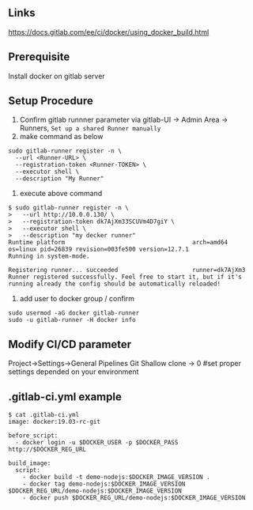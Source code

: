 ## Links
https://docs.gitlab.com/ee/ci/docker/using_docker_build.html

## Prerequisite
Install docker on gitlab server

## Setup Procedure
1. Confirm gitlab runnner parameter via gitlab-UI -> Admin Area -> Runners, `Set up a shared Runner manually`
1. make command as below
```
sudo gitlab-runner register -n \
  --url <Runner-URL> \
  --registration-token <Runner-TOKEN> \
  --executor shell \
  --description "My Runner"
```
1. execute above command
```
$ sudo gitlab-runner register -n \
>   --url http://10.0.0.130/ \
>   --registration-token dk7AjXm33SCUVm4D7giY \
>   --executor shell \
>   --description "my decker runner"
Runtime platform                                    arch=amd64 os=linux pid=26839 revision=003fe500 version=12.7.1
Running in system-mode.

Registering runner... succeeded                     runner=dk7AjXm3
Runner registered successfully. Feel free to start it, but if it's running already the config should be automatically reloaded!
```
1. add user to docker group / confirm
```
sudo usermod -aG docker gitlab-runner
sudo -u gitlab-runner -H docker info
```

## Modify CI/CD parameter
Project->Settings->General Pipelines
Git Shallow clone -> 0
#set proper settings depended on your environment

## .gitlab-ci.yml example
```
$ cat .gitlab-ci.yml
image: docker:19.03-rc-git

before_script:
  - docker login -u $DOCKER_USER -p $DOCKER_PASS http://$DOCKER_REG_URL

build_image:
  script:
    - docker build -t demo-nodejs:$DOCKER_IMAGE_VERSION .
    - docker tag demo-nodejs:$DOCKER_IMAGE_VERSION $DOCKER_REG_URL/demo-nodejs:$DOCKER_IMAGE_VERSION
    - docker push $DOCKER_REG_URL/demo-nodejs:$DOCKER_IMAGE_VERSION
```

